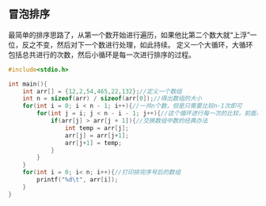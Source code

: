 ## 冒泡排序
最简单的排序思路了，从第一个数开始进行遍历，如果他比第二个数大就“上浮”一位，反之不变，然后对下一个数进行处理，如此持续。
定义一个大循环，大循环包括总共进行的次数，然后小循环是每一次进行排序的过程。
```c
#include<stdio.h>

int main(){
	int arr[] = {12,2,54,465,22,132};//定义一个数组
	int n = sizeof(arr) / sizeof(arr[0]);//得出数组的大小
	for(int i = 0; i < n - 1; i++){//一共n个数，但是只需要比较n-1次即可
		for(int j = i; j < n - i - 1; j++){//这个循环进行每一次的比较，前面已经排完序号的数不需要再进行比较所以从i开始，一共执行n-i-1次结束
			if(arr[j] > arr[j + 1]){//交换数组中数的经典办法
				int temp = arr[j];
				arr[j] = arr[j+1];
				arr[j+1] = temp;
			}
		}
	}
	for(int i = 0; i< n; i++){//打印排完序号后的数组
		printf("%d\t", arr[i]);
	} 
} 
```
<!--stackedit_data:
eyJoaXN0b3J5IjpbMTcyMDc2MzAxN119
-->